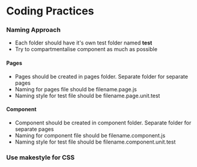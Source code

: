 # Coding Practices

### Naming Approach

- Each folder should have it's own test folder named **test**
- Try to compartmentalise component as much as possible

#### Pages

- Pages should be created in pages folder. Separate folder for separate pages
- Naming for pages file should be filename.page.js
- Naming style for test file should be filename.page.unit.test

#### Component

- Component should be created in component folder. Separate folder for separate pages
- Naming for component file should be filename.component.js
- Naming style for test file should be filename.component.unit.test

### Use makestyle for CSS
